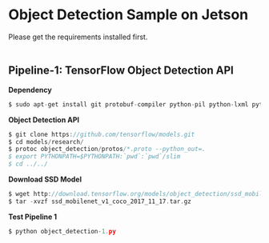 Object Detection Sample on Jetson
======================================
Please get the requirements installed first.
</br>
</br>

## Pipeline-1: TensorFlow Object Detection API
**Dependency**
```C
$ sudo apt-get install git protobuf-compiler python-pil python-lxml python-tk
```

**Object Detection API**

```C
$ git clone https://github.com/tensorflow/models.git
$ cd models/research/
$ protoc object_detection/protos/*.proto --python_out=.
$ export PYTHONPATH=$PYTHONPATH:`pwd`:`pwd`/slim
$ cd ../../
```

**Download SSD Model**
```C
$ wget http://download.tensorflow.org/models/object_detection/ssd_mobilenet_v1_coco_2017_11_17.tar.gz
$ tar -xvzf ssd_mobilenet_v1_coco_2017_11_17.tar.gz 
```

**Test Pipeline 1**
```C
$ python object_detection-1.py
```
</br>
</br>
</br>
</br>
</br>
